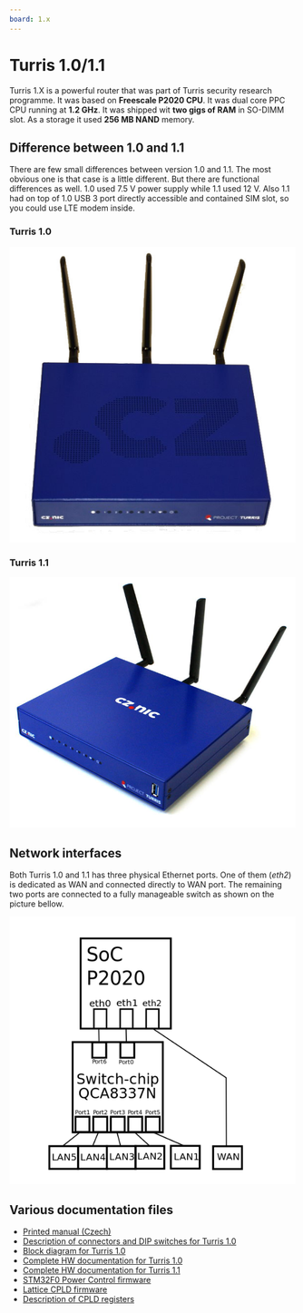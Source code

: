 ```yaml
---
board: 1.x
---
```

# Turris 1.0/1.1

Turris 1.X is a powerful router that was part of Turris security research
programme. It was based on **Freescale P2020 CPU**. It was dual core PPC CPU
running at **1.2 GHz**. It was shipped wit **two gigs of RAM** in SO-DIMM slot.
As a storage it used **256 MB NAND** memory.

## Difference between 1.0 and 1.1

There are few small differences between version 1.0 and 1.1. The most obvious
one is that case is a little different. But there are functional differences as
well. 1.0 used 7.5 V power supply while 1.1 used 12 V. Also 1.1 had on top of
1.0 USB 3 port directly accessible and contained SIM slot, so you could use LTE
modem inside.

### Turris 1.0

![Turris 1.0 router](turris-10.jpg)

### Turris 1.1

![Turris 1.1 router](turris-11.jpg)

## Network interfaces

Both Turris 1.0 and 1.1 has three physical Ethernet ports. One of them (_eth2_)
is dedicated as WAN and connected directly to WAN port. The remaining two ports
are connected to a fully manageable switch as shown on the picture bellow.

![Turris 1.X network interfaces](turris-net.png)

## Various documentation files

* [Printed manual (Czech)](turris-uzivatelska-prirucka.pdf)
* [Description of connectors and DIP switches for Turris 1.0](turris10-pinout.pdf)
* [Block diagram for Turris 1.0](turris10-block-diagram.png)
* [Complete HW documentation for Turris 1.0](CZ-NIC-Router-TURRIS-version-1.zip)
* [Complete HW documentation for Turris 1.1](CZ-NIC-Router-TURRIS-version-1-1.zip)
* [STM32F0 Power Control firmware](https://gitlab.nic.cz/turris/hw/turris_power_control)
* [Lattice CPLD firmware](https://gitlab.nic.cz/turris/hw/turris_cpld)
* [Description of CPLD registers](turris-CPLD-registers.pdf)
